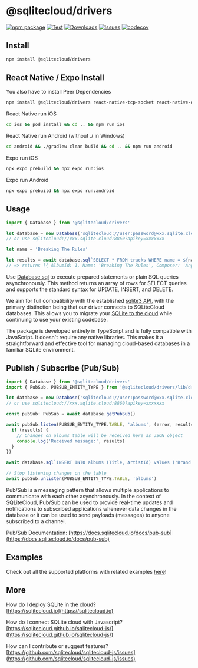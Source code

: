# @sqlitecloud/drivers

[![npm package][npm-img]][npm-url]
[![Test][test-img]][test-url]
[![Downloads][downloads-img]][downloads-url]
[![Issues][issues-img]][issues-url]
[![codecov](https://codecov.io/gh/sqlitecloud/sqlitecloud-js/graph/badge.svg?token=ZOKE9WFH62)](https://codecov.io/gh/sqlitecloud/sqlitecloud-js)

## Install

```bash
npm install @sqlitecloud/drivers
```

## React Native / Expo Install

You also have to install Peer Dependencies

```bash
npm install @sqlitecloud/drivers react-native-tcp-socket react-native-quick-base64
```

React Native run iOS

```bash
cd ios && pod install && cd .. && npm run ios
```

React Native run Android (without ./ in Windows)

```bash
cd android && ./gradlew clean build && cd .. && npm run android
```

Expo run iOS

```bash
npx expo prebuild && npx expo run:ios
```

Expo run Android

```bash
npx expo prebuild && npx expo run:android
```

## Usage

```ts
import { Database } from '@sqlitecloud/drivers'

let database = new Database('sqlitecloud://user:password@xxx.sqlite.cloud:8860/chinook.sqlite')
// or use sqlitecloud://xxx.sqlite.cloud:8860?apikey=xxxxxxx

let name = 'Breaking The Rules'

let results = await database.sql`SELECT * FROM tracks WHERE name = ${name}`
// => returns [{ AlbumId: 1, Name: 'Breaking The Rules', Composer: 'Angus Young... }]
```

Use [Database.sql](https://sqlitecloud.github.io/sqlitecloud-js/classes/Database.html#sql) to execute prepared statements or plain SQL queries asynchronously. This method returns an array of rows for SELECT queries and supports the standard syntax for UPDATE, INSERT, and DELETE.

We aim for full compatibility with the established [sqlite3 API](https://www.npmjs.com/package/sqlite3), with the primary distinction being that our driver connects to SQLiteCloud databases. This allows you to migrate your [SQLite to the cloud](https://sqlitecloud.io) while continuing to use your existing codebase.

The package is developed entirely in TypeScript and is fully compatible with JavaScript. It doesn't require any native libraries. This makes it a straightforward and effective tool for managing cloud-based databases in a familiar SQLite environment.

## Publish / Subscribe (Pub/Sub)

```ts
import { Database } from '@sqlitecloud/drivers'
import { PubSub, PUBSUB_ENTITY_TYPE } from '@sqlitecloud/drivers/lib/drivers/pubsub'

let database = new Database('sqlitecloud://user:password@xxx.sqlite.cloud:8860/chinook.sqlite')
// or use sqlitecloud://xxx.sqlite.cloud:8860?apikey=xxxxxxx

const pubSub: PubSub = await database.getPubSub()

await pubSub.listen(PUBSUB_ENTITY_TYPE.TABLE, 'albums', (error, results, data) => {
  if (results) {
    // Changes on albums table will be received here as JSON object
    console.log('Received message:', results)
  }
})

await database.sql`INSERT INTO albums (Title, ArtistId) values ('Brand new song', 1)`

// Stop listening changes on the table
await pubSub.unlisten(PUBSUB_ENTITY_TYPE.TABLE, 'albums')
```

Pub/Sub is a messaging pattern that allows multiple applications to communicate with each other asynchronously. In the context of SQLiteCloud, Pub/Sub can be used to provide real-time updates and notifications to subscribed applications whenever data changes in the database or it can be used to send payloads (messages) to anyone subscribed to a channel.

Pub/Sub Documentation: [https://docs.sqlitecloud.io/docs/pub-sub](https://docs.sqlitecloud.io/docs/pub-sub)

## Examples

Check out all the supported platforms with related examples [here](https://github.com/sqlitecloud/sqlitecloud-js/tree/main/examples)!

## More

How do I deploy SQLite in the cloud?  
[https://sqlitecloud.io](https://sqlitecloud.io)

How do I connect SQLite cloud with Javascript?  
[https://sqlitecloud.github.io/sqlitecloud-js/](https://sqlitecloud.github.io/sqlitecloud-js/)

How can I contribute or suggest features?  
[https://github.com/sqlitecloud/sqlitecloud-js/issues](https://github.com/sqlitecloud/sqlitecloud-js/issues)

[test-img]: https://github.com/sqlitecloud/sqlitecloud-js/actions/workflows/test.yml/badge.svg?branch=main
[test-url]: https://github.com/sqlitecloud/sqlitecloud-js/actions/workflows/test.yml
[downloads-img]: https://img.shields.io/npm/dt/@sqlitecloud/drivers
[downloads-url]: https://www.npmtrends.com/@sqlitecloud/drivers
[npm-img]: https://img.shields.io/npm/v/@sqlitecloud/drivers
[npm-url]: https://www.npmjs.com/package/@sqlitecloud/drivers
[issues-img]: https://img.shields.io/github/issues/sqlitecloud/sqlitecloud-js
[issues-url]: https://github.com/sqlitecloud/sqlitecloud-js/issues
